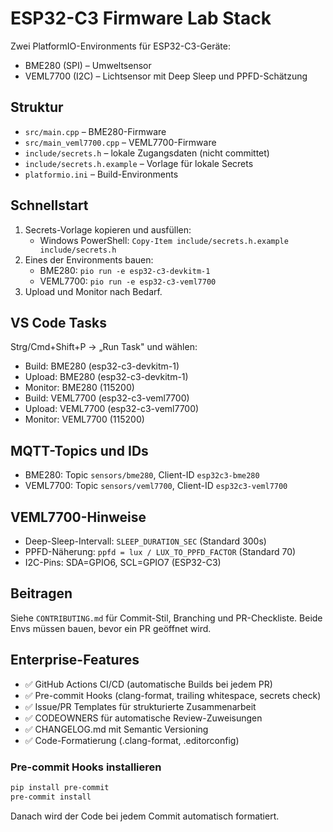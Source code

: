 # ESP32-C3 Firmware Lab Stack

Zwei PlatformIO-Environments für ESP32-C3-Geräte:

- BME280 (SPI) – Umweltsensor
- VEML7700 (I2C) – Lichtsensor mit Deep Sleep und PPFD-Schätzung

## Struktur

- `src/main.cpp` – BME280-Firmware
- `src/main_veml7700.cpp` – VEML7700-Firmware
- `include/secrets.h` – lokale Zugangsdaten (nicht committet)
- `include/secrets.h.example` – Vorlage für lokale Secrets
- `platformio.ini` – Build-Environments

## Schnellstart

1. Secrets-Vorlage kopieren und ausfüllen:
   - Windows PowerShell: `Copy-Item include/secrets.h.example include/secrets.h`
2. Eines der Environments bauen:
   - BME280: `pio run -e esp32-c3-devkitm-1`
   - VEML7700: `pio run -e esp32-c3-veml7700`
3. Upload und Monitor nach Bedarf.

## VS Code Tasks

Strg/Cmd+Shift+P → „Run Task" und wählen:

- Build: BME280 (esp32-c3-devkitm-1)
- Upload: BME280 (esp32-c3-devkitm-1)
- Monitor: BME280 (115200)
- Build: VEML7700 (esp32-c3-veml7700)
- Upload: VEML7700 (esp32-c3-veml7700)
- Monitor: VEML7700 (115200)

## MQTT-Topics und IDs

- BME280: Topic `sensors/bme280`, Client-ID `esp32c3-bme280`
- VEML7700: Topic `sensors/veml7700`, Client-ID `esp32c3-veml7700`

## VEML7700-Hinweise

- Deep-Sleep-Intervall: `SLEEP_DURATION_SEC` (Standard 300s)
- PPFD-Näherung: `ppfd = lux / LUX_TO_PPFD_FACTOR` (Standard 70)
- I2C-Pins: SDA=GPIO6, SCL=GPIO7 (ESP32-C3)

## Beitragen

Siehe `CONTRIBUTING.md` für Commit-Stil, Branching und PR-Checkliste. Beide Envs müssen bauen, bevor ein PR geöffnet wird.

## Enterprise-Features

- ✅ GitHub Actions CI/CD (automatische Builds bei jedem PR)
- ✅ Pre-commit Hooks (clang-format, trailing whitespace, secrets check)
- ✅ Issue/PR Templates für strukturierte Zusammenarbeit
- ✅ CODEOWNERS für automatische Review-Zuweisungen
- ✅ CHANGELOG.md mit Semantic Versioning
- ✅ Code-Formatierung (.clang-format, .editorconfig)

### Pre-commit Hooks installieren

```bash
pip install pre-commit
pre-commit install
```

Danach wird der Code bei jedem Commit automatisch formatiert.
